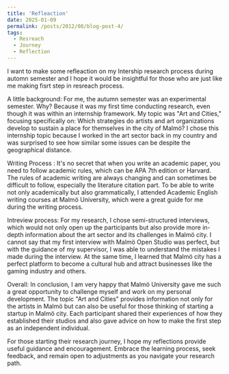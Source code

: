 ```yaml
---
title: 'Refleaction'
date: 2025-01-09
permalink: /posts/2012/08/blog-post-4/
tags:
  - Resreach 
  - Journey
  - Reflection
---
```


I want to make some refleaction on my Intership research process during automn semester and I hope it would be insightful for those who are just like me making fisrt step in resreach process.

A little background: For me, the autumn semester was an experimental semester. Why? Because it was my first time conducting research, even though it was within an internship framework. My topic was "Art and Cities," focusing specifically on: Which strategies do artists and art organizations develop to sustain a place for themselves in the city of Malmö? I chose this internship topic because I worked in the art sector back in my country and was surprised to see how similar some issues can be despite the geographical distance.

Writing Process : It's no secret that when you write an academic paper, you need to follow academic rules, which can be APA 7th edition or Harvard. The rules of academic writing are always changing and can sometimes be difficult to follow, especially the literature citation part. To be able to write not only academically but also grammatically, I attended Academic English writing courses at Malmö University, which were a great guide for me during the writing process.

Intreview process: For my research, I chose semi-structured interviews, which would not only open up the participants but also provide more in-depth information about the art sector and its challenges in Malmö city. I cannot say that my first interview with Malmö Open Studio was perfect, but with the guidance of my supervisor, I was able to understand the mistakes I made during the interview. At the same time, I learned that Malmö city has a perfect platform to become a cultural hub and attract businesses like the gaming industry and others.

Overall: In conclusion, I am very happy that Malmö University gave me such a great opportunity to challenge myself and work on my personal development. The topic "Art and Cities" provides information not only for the artists in Malmö but can also be useful for those thinking of starting a startup in Malmö city. Each participant shared their experiences of how they established their studios and also gave advice on how to make the first step as an independent individual.

For those starting their research journey, I hope my reflections provide useful guidance and encouragement. Embrace the learning process, seek feedback, and remain open to adjustments as you navigate your research path.

